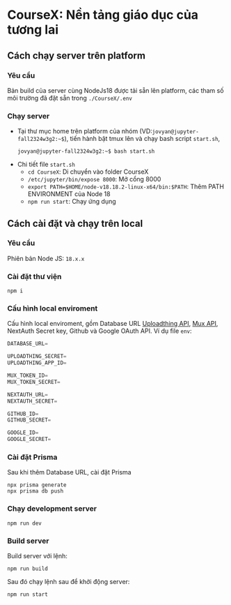 # CourseX: Nền tảng giáo dục của tương lai


## Cách chạy server trên platform
### Yêu cầu
Bản build của server cùng NodeJs18 được tải sẵn lên platform, các tham số môi trường đã đặt sẵn trong `./CourseX/.env`
### Chạy server
- Tại thư mục home trên platform của nhóm (VD:`jovyan@jupyter-fall2324w3g2:~$`), tiến hành bật tmux lên và chạy bash script `start.sh`,
  ```shell
  jovyan@jupyter-fall2324w3g2:~$ bash start.sh
  ```
- Chi tiết file `start.sh`
  - `cd CourseX`: Di chuyển vào folder CourseX
  - `/etc/jupyter/bin/expose 8000`: Mở cổng 8000
  - `export PATH=$HOME/node-v18.18.2-linux-x64/bin:$PATH`: Thêm PATH ENVIRONMENT của Node 18
  - `npm run start`: Chạy ứng dụng

## Cách cài đặt và chạy trên local
### Yêu cầu
Phiên bản Node JS: `18.x.x`
### Cài đặt thư viện
```shell
npm i
```
### Cấu hình local enviroment
Cấu hình local enviroment, gồm Database URL [Uploadthing API](https://uploadthing.com/), [Mux API](https://www.mux.com/), NextAuth Secret key, Github và Google OAuth API. Ví dụ file `env`:
```js
DATABASE_URL=

UPLOADTHING_SECRET=
UPLOADTHING_APP_ID=

MUX_TOKEN_ID=
MUX_TOKEN_SECRET=

NEXTAUTH_URL=
NEXTAUTH_SECRET=

GITHUB_ID=
GITHUB_SECRET=

GOOGLE_ID=
GOOGLE_SECRET=
```
### Cài đặt Prisma
Sau khi thêm Database URL, cài đặt Prisma
```shell
npx prisma generate
npx prisma db push
```
### Chạy development server
```shell
npm run dev
```
### Build server
Build server với lệnh:
```shell
npm run build
```
Sau đó chạy lệnh sau để khởi động server:
```shell
npm run start
```

